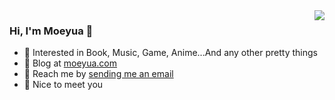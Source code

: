 <a href="https://moeyua.com">
  <img align="right" src="https://github-readme-stats.vercel.app/api?username=moeyua&show_icons=true&hide_border=true" />
</a>

### Hi, I'm Moeyua 👋

- 💫 Interested in Book, Music, Game, Anime...And any other pretty things
- 💬 Blog at [moeyua.com](https://moeyua.com)
- 📩 Reach me by [sending me an email](mailto:moeyua13@icloud.com)
- 🌟 Nice to meet you

<!---
Moeyua/Moeyua is a ✨ special ✨ repository because its `README.md` (this file) appears on your GitHub profile.
You can click the Preview link to take a look at your changes.
--->
